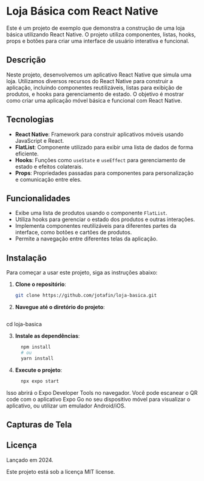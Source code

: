 # Loja Básica com React Native

Este é um projeto de exemplo que demonstra a construção de uma loja básica utilizando React Native. O projeto utiliza componentes, listas, hooks, props e botões para criar uma interface de usuário interativa e funcional.

## Descrição

Neste projeto, desenvolvemos um aplicativo React Native que simula uma loja. Utilizamos diversos recursos do React Native para construir a aplicação, incluindo componentes reutilizáveis, listas para exibição de produtos, e hooks para gerenciamento de estado. O objetivo é mostrar como criar uma aplicação móvel básica e funcional com React Native.

## Tecnologias

- **React Native**: Framework para construir aplicativos móveis usando JavaScript e React.
- **FlatList**: Componente utilizado para exibir uma lista de dados de forma eficiente.
- **Hooks**: Funções como `useState` e `useEffect` para gerenciamento de estado e efeitos colaterais.
- **Props**: Propriedades passadas para componentes para personalização e comunicação entre eles.

## Funcionalidades

- Exibe uma lista de produtos usando o componente `FlatList`.
- Utiliza hooks para gerenciar o estado dos produtos e outras interações.
- Implementa componentes reutilizáveis para diferentes partes da interface, como botões e cartões de produtos.
- Permite a navegação entre diferentes telas da aplicação.

## Instalação

Para começar a usar este projeto, siga as instruções abaixo:

1. **Clone o repositório**:
   ```bash
   git clone https://github.com/jotafin/loja-basica.git


2. **Navegue até o diretório do projeto**:

   ```bash
  cd loja-basica


3. **Instale as dependências**:

   ```bash
     npm install
     # ou
     yarn install


4. **Execute o projeto**:

   ```bash
     npx expo start

Isso abrirá o Expo Developer Tools no navegador. Você pode escanear o QR code com o aplicativo Expo Go no seu dispositivo móvel para visualizar o aplicativo, ou utilizar um emulador Android/iOS.


## Capturas de Tela
<p align="left"> <!-- <img src="./assets/app.png" alt="Mockup do aplicativo" /> --> </p>

## Licença
Lançado em 2024.

Este projeto está sob a licença MIT license.


